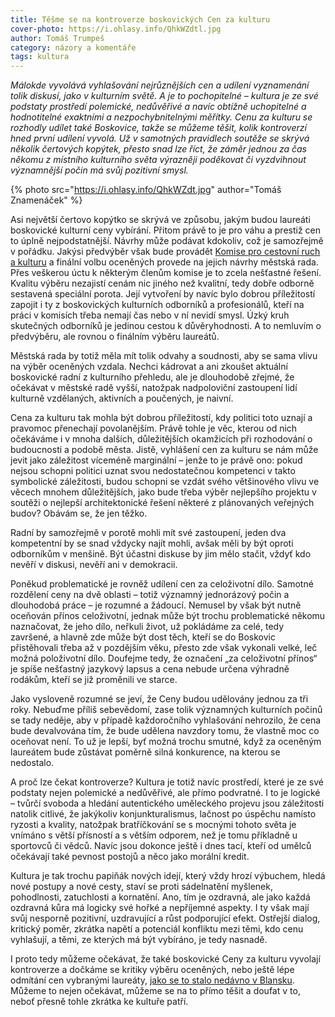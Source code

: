 ```yaml
---
title: Těšme se na kontroverze boskovických Cen za kulturu
cover-photo: https://i.ohlasy.info/QhkWZdtl.jpg
author: Tomáš Trumpeš
category: názory a komentáře
tags: kultura
---
```


*Málokde vyvolává vyhlašování nejrůznějších cen a udílení vyznamenání tolik diskusí, jako v kulturním světě. A je to pochopitelné – kultura je ze své podstaty prostředí polemické, nedůvěřivé a navíc obtížně uchopitelné a hodnotitelné exaktními a nezpochybnitelnými měřítky. Cenu za kulturu se rozhodly udílet také Boskovice, takže se můžeme těšit, kolik kontroverzí hned první udílení vyvolá. Už v samotných pravidlech soutěže se skrývá několik čertových kopýtek, přesto snad lze říct, že záměr jednou za čas někomu z místního kulturního světa výrazněji poděkovat či vyzdvihnout významnější počin má svůj pozitivní smysl.*

{% photo src="https://i.ohlasy.info/QhkWZdt.jpg" author="Tomáš Znamenáček" %}

Asi největší čertovo kopýtko se skrývá ve způsobu, jakým budou laureáti boskovické kulturní ceny vybírání. Přitom právě to je pro váhu a prestiž cen to úplně nejpodstatnější. Návrhy může podávat kdokoliv, což je samozřejmě v pořádku. Jakýsi předvýběr však bude provádět [Komise pro cestovní ruch a kulturu](http://boskovice.cz/komise-vybory/d-21863/p1=1185) a finální volbu oceněných provede na jejich návrhy městská rada. Přes veškerou úctu k některým členům komise je to zcela nešťastné řešení. Kvalitu výběru nezajistí cenám nic jiného než kvalitní, tedy dobře odborně sestavená speciální porota. Její vytvoření by navíc bylo dobrou příležitostí zapojit i ty z boskovických kulturních odborníků a profesionálů, kteří na práci v komisích třeba nemají čas nebo v ní nevidí smysl. Úzký kruh skutečných odborníků je jedinou cestou k důvěryhodnosti. A to nemluvím o předvýběru, ale rovnou o finálním výběru laureátů.

Městská rada by totiž měla mít tolik odvahy a soudnosti, aby se sama vlivu na výběr oceněných vzdala. Nechci kádrovat a ani zkoušet aktuální boskovické radní z kulturního přehledu, ale je dlouhodobě zřejmé, že očekávat v městské radě vyšší, natožpak nadpoloviční zastoupení lidí kulturně vzdělaných, aktivních a poučených, je naivní.

Cena za kulturu tak mohla být dobrou příležitostí, kdy politici toto uznají a pravomoc přenechají povolanějším. Právě tohle je věc, kterou od nich očekáváme i v mnoha dalších, důležitějších okamžicích při rozhodování o budoucnosti a podobě města. Jistě, vyhlášení cen za kulturu se nám může jevit jako záležitost víceméně marginální – jenže to je právě ono: pokud nejsou schopni politici uznat svou nedostatečnou kompetenci v takto symbolické záležitosti, budou schopni se vzdát svého většinového vlivu ve věcech mnohem důležitějších, jako bude třeba výběr nejlepšího projektu v soutěži o nejlepší architektonické řešení některé z plánovaných veřejných budov? Obávám se, že jen těžko.

Radní by samozřejmě v porotě mohli mít své zastoupení, jeden dva kompetentní by se snad vždycky najít mohli, avšak měli by být oproti odborníkům v menšině. Být účastni diskuse by jim mělo stačit, vždyť kdo nevěří v diskusi, nevěří ani v demokracii.

Poněkud problematické je rovněž udílení cen za celoživotní dílo. Samotné rozdělení ceny na dvě oblasti – totiž významný jednorázový počin a dlouhodobá práce – je rozumné a žádoucí. Nemusel by však být nutně oceňován přínos celoživotní, jednak může být trochu problematické někomu naznačovat, že jeho dílo, neřkuli život, už pokládáme za celé, tedy završené, a hlavně zde může být dost těch, kteří se do Boskovic přistěhovali třeba až v pozdějším věku, přesto zde však vykonali velké, leč možná položivotní dílo. Doufejme tedy, že označení „za celoživotní přínos“ je spíše nešťastný jazykový lapsus a cena nebude určena výhradně rodákům, kteří se již proměnili ve starce.

Jako vysloveně rozumné se jeví, že Ceny budou udělovány jednou za tři roky. Nebuďme příliš sebevědomí, zase tolik významných kulturních počinů se tady neděje, aby v případě každoročního vyhlašování nehrozilo, že cena bude devalvována tím, že bude udělena navzdory tomu, že vlastně moc co oceňovat není. To už je lepší, byť možná trochu smutné, když za oceněným laureátem bude zůstávat poměrně silná konkurence, na kterou se nedostalo.

A proč lze čekat kontroverze? Kultura je totiž navíc prostředí, které je ze své podstaty nejen polemické a nedůvěřivé, ale přímo podvratné. I to je logické – tvůrčí svoboda a hledání autentického uměleckého projevu jsou záležitosti natolik citlivé, že jakýkoliv konjunkturalismus, lačnost po úspěchu namísto ryzosti a kvality, natožpak bratříčkování se s mocnými tohoto světa je vnímáno s větší přísností a s větším odporem, než je tomu příkladně u sportovců či vědců. Navíc jsou dokonce ještě i dnes tací, kteří od umělců očekávají také pevnost postojů a něco jako morální kredit.

Kultura je tak trochu papiňák nových idejí, který vždy hrozí výbuchem, hledá nové postupy a nové cesty, staví se proti sádelnatění myšlenek, pohodlnosti, zatuchlosti a kornatění. Ano, tím je ozdravná, ale jako každá ozdravná kůra má logicky své hořké a nepříjemné aspekty. I ty však mají svůj nesporně pozitivní, uzdravující a růst podporující efekt. Ostřejší dialog, kritický poměr, zkrátka napětí a potenciál konfliktu mezi těmi, kdo cenu vyhlašují, a těmi, ze kterých má být vybíráno, je tedy nasnadě.

I proto tedy můžeme očekávat, že také boskovické Ceny za kulturu vyvolají kontroverze a dočkáme se kritiky výběru oceněných, nebo ještě lépe odmítání cen vybranými laureáty, [jako se to stalo nedávno v Blansku](http://zrcadlo.net/clanky/Jsem-zklamana-rika-Eva-Kupova-ktera-odmitla-cenu-za-kulturu-2633/). Můžeme to nejen očekávat, můžeme se na to přímo těšit a doufat v to, neboť přesně tohle zkrátka ke kultuře patří.
